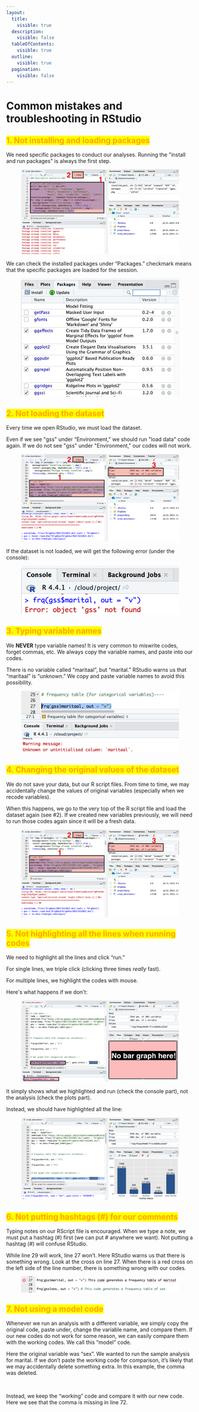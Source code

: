 ```yaml
---
layout:
  title:
    visible: true
  description:
    visible: false
  tableOfContents:
    visible: true
  outline:
    visible: true
  pagination:
    visible: false
---
```


# Common mistakes and troubleshooting in RStudio

## <mark style="color:orange;">1. Not installing and loading packages</mark>

We need specific packages to conduct our analyses. Running the "install and run packages" is always the first step.

<figure><img src="../../../.gitbook/assets/image (3).png" alt=""><figcaption></figcaption></figure>

We can check the installed packages under “Packages.” checkmark means that the specific packages are loaded for the session.

<figure><img src="../../../.gitbook/assets/image (4).png" alt=""><figcaption></figcaption></figure>

## <mark style="color:orange;">2. Not loading the dataset</mark>

Every time we open RStudio, we must load the dataset.

Even if we see "gss" under “Environment,” we should run "load data" code again. If we do not see "gss" under "Environment," our codes will not work.

<figure><img src="../../../.gitbook/assets/image (5).png" alt=""><figcaption></figcaption></figure>

If the dataset is not loaded, we will get the following error (under the console):

<figure><img src="../../../.gitbook/assets/image (6).png" alt=""><figcaption></figcaption></figure>

## <mark style="color:orange;">3. Typing variable names</mark>

We **NEVER** type variable names! It is very common to miswrite codes, forget commas, etc. We always copy the variable names, and paste into our codes.

There is no variable called “maritaal”, but “marital.” RStudio warns us that “maritaal” is “unknown.” We copy and paste variable names to avoid this possibility.

<figure><img src="../../../.gitbook/assets/image (8).png" alt=""><figcaption></figcaption></figure>

## <mark style="color:orange;">4. Changing the original values of the dataset</mark>

We do not save your data, but our R script files. From time to time, we may accidentally change the values of original variables (especially when we recode variables).&#x20;

When this happens, we go to the very top of the R script file and load the dataset again (see #2). If we created new variables previously, we will need to run those codes again since it will be a fresh data.

<figure><img src="../../../.gitbook/assets/ss_2024-07-22 11.20.29.png" alt=""><figcaption></figcaption></figure>

## <mark style="color:orange;">5. Not highlighting all the lines when running codes</mark>

We need to highlight all the lines and click “run.”

For single lines, we triple click (clicking three times _really_ fast).

For multiple lines, we highlight the codes with mouse.

Here's what happens if we don't:

<figure><img src="../../../.gitbook/assets/image (1).png" alt=""><figcaption></figcaption></figure>

It simply shows what we highlighted and run (check the console part), not the analysis (check the plots part).

Instead, we should have highlighted all the line:

<figure><img src="../../../.gitbook/assets/ss_2024-07-22 11.41.45.png" alt=""><figcaption></figcaption></figure>

## <mark style="color:orange;">6. Not putting hashtags (#) for our comments</mark>

Typing notes on our RScript file is encouraged. When we type a note, we must put a hashtag (#) first (we can put # anywhere we want). Not putting a hashtag (#) will confuse RStudio.

While line 29 will work, line 27 won’t. Here RStudio warns us that there is something wrong. Look at the cross on line 27. When there is a red cross on the left side of the line number, there is something wrong with our codes.

<figure><img src="../../../.gitbook/assets/image (2).png" alt=""><figcaption></figcaption></figure>

## <mark style="color:orange;">7. Not using a model code</mark>

Whenever we run an analysis with a different variable, we simply copy the original code, paste under, change the variable name, and compare them. If our new codes do not work for some reason, we can easily compare them with the working codes. We call this “model” code.

Here the original variable was “sex”. We wanted to run the sample analysis for marital. If we don’t paste the working code for comparison, it’s likely that we may accidentally delete something extra. In this example, the comma was deleted.

<figure><img src="https://lh5.googleusercontent.com/8FzDZFIPE3crXndqIywZ_1s9UD5I77dY1tPU0Xf1vwoRxG3AIlPIVdJw5a4_44iOt9qQCDbqAubR-Bw9E3ACoyOnMByZVJxwTusZh9eJ-K0DkH7f_pDoz76xLYauYGs6dmBQ4X2_lfali6whV6WnlQ" alt=""><figcaption></figcaption></figure>

Instead, we keep the “working” code and compare it with our new code. Here we see that the comma is missing in line 72.

<figure><img src="https://lh4.googleusercontent.com/U0yDED2phXUKh8jLl-x-855f81a7BL1gVB36pNTsX3-62lMG5pFL4qDWv5w9lJDAV3VYfU5ZSbXFFzlAtfJueqpcX42XFp0FFF-0CVd5Vnu16_PRjVHI03KJuTXyAygK9I-qZ8NUvOKxGs45GrS3sA" alt=""><figcaption></figcaption></figure>
